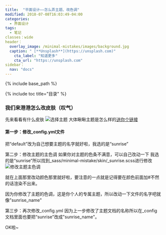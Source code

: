```yaml
---
title:  "平面设计——怎么弄主题、改色调"
modified: 2018-07-08T16:03:49-04:00
categories: 
  - 界面设计
tags:
  - 笔记
classes：wide
header：
  overlay_image: /minimal-mistakes/images/background.jpg
  caption: " [**Unsplash**](https://unsplash.com)"
 	cta_label: "知道更多"
 	cta_url: "https://unsplash.com"
sidebar：
  nav: "docs"
---
```

{% include base_path %}
 	 	  
{% include toc title="目录" %}
 	 	  

### 我们来港港怎么改皮肤（叹气）

先来看看有什么皮肤
![选择主题](/minimal-mistakes/images/截图集合/选择主题.png)
大体瞅瞅主题是怎么样的[送你个链接](https://mmistakes.github.io/minimal-mistakes/docs/configuration/)
#### 第一步：修改_config.yml文件
把“default”改为自己想要主题的名字就好啦，我选的是“sunrise”

第二步：修改主题的主色调
如果你对主题的色条不满意，可以自己改动一下
我选的是“sunrise”所以找到_sass/minimal-mistake/skin/_sunrise.scss进行修改
![修改主题主色调](/minimal-mistakes/images/截图集合/修改主题主色调.png)

就在上面那里改动颜色那里就好啦，要注意的一点就是记得要在颜色前面加#不然的话渲染不出来。

因为你修改了主题的色调，这是你个人的专属主题，所以改动一下文件的名字吧就像"sunrise_name"

第三步：再次修改_config.yml
因为上一步修改了主题文档的名称所以在_config文档里面也要把“sunrise”改成"sunrise_name"。
 	
OK啦~